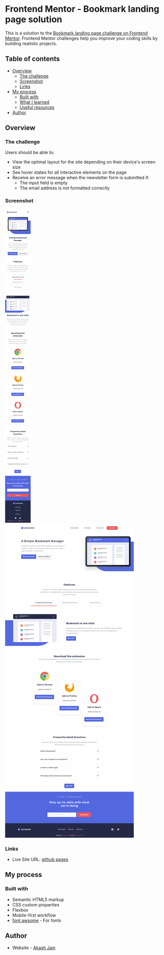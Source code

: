 


# Frontend Mentor - Bookmark landing page solution

This is a solution to the [Bookmark landing page challenge on Frontend Mentor](https://www.frontendmentor.io/challenges/bookmark-landing-page-5d0b588a9edda32581d29158). Frontend Mentor challenges help you improve your coding skills by building realistic projects.

## Table of contents

- [Overview](#overview)
  - [The challenge](#the-challenge)
  - [Screenshot](#screenshot)
  - [Links](#links)
- [My process](#my-process)
  - [Built with](#built-with)
  - [What I learned](#what-i-learned)
  - [Useful resources](#useful-resources)
- [Author](#author)

## Overview

### The challenge

Users should be able to:

- View the optimal layout for the site depending on their device's screen size
- See hover states for all interactive elements on the page
- Receive an error message when the newsletter form is submitted if:
  - The input field is empty
  - The email address is not formatted correctly

### Screenshot

![](./mobile-view.png)
![](./desktop-view.png)

### Links

- Live Site URL: [github pages](https://.github.io/bookmark/)

## My process

### Built with

- Semantic HTML5 markup
- CSS custom properties
- Flexbox
- Mobile-first workflow
- [font awsome](https://fontawesome.com/) - For fonts

## Author

- Website - [Akash Jain](https://github.com/Akash20x)

